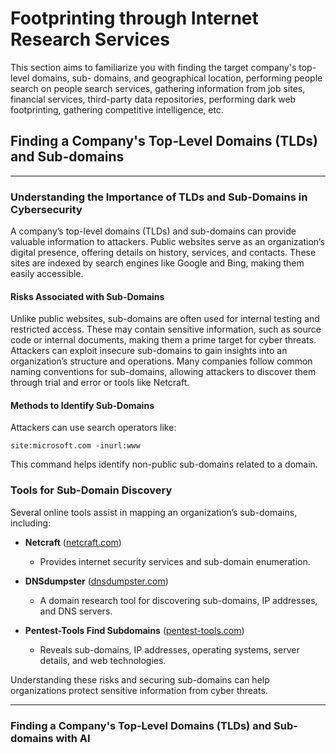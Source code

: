 # Footprinting through Internet Research Services

This section aims to familiarize you with finding the target company's top-level domains, sub-
domains, and geographical location, performing people search on people search services,
gathering information from job sites, financial services, third-party data repositories, performing
dark web footprinting, gathering competitive intelligence, etc.

## Finding a Company's Top-Level Domains (TLDs) and Sub-domains

---

### **Understanding the Importance of TLDs and Sub-Domains in Cybersecurity**

A company’s top-level domains (TLDs) and sub-domains can provide valuable information to attackers. Public websites serve as an organization’s digital presence, offering details on history, services, and contacts. These sites are indexed by search engines like Google and Bing, making them easily accessible.

#### **Risks Associated with Sub-Domains**

Unlike public websites, sub-domains are often used for internal testing and restricted access. These may contain sensitive information, such as source code or internal documents, making them a prime target for cyber threats. Attackers can exploit insecure sub-domains to gain insights into an organization’s structure and operations. Many companies follow common naming conventions for sub-domains, allowing attackers to discover them through trial and error or tools like Netcraft.

#### **Methods to Identify Sub-Domains**

Attackers can use search operators like:

```plaintext
site:microsoft.com -inurl:www
```

This command helps identify non-public sub-domains related to a domain.

### **Tools for Sub-Domain Discovery**

Several online tools assist in mapping an organization’s sub-domains, including:

- **Netcraft** ([netcraft.com](https://www.netcraft.com/))
    
    - Provides internet security services and sub-domain enumeration.
- **DNSdumpster** ([dnsdumpster.com](https://dnsdumpster.com/))
    
    - A domain research tool for discovering sub-domains, IP addresses, and DNS servers.
- **Pentest-Tools Find Subdomains** ([pentest-tools.com](https://pentest-tools.com/))
    
    - Reveals sub-domains, IP addresses, operating systems, server details, and web technologies.

Understanding these risks and securing sub-domains can help organizations protect sensitive information from cyber threats.

---

### Finding a Company's Top-Level Domains (TLDs) and Sub-domains with AI